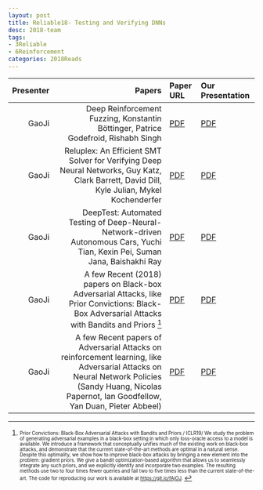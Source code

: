 ```yaml
---
layout: post
title: Reliable18- Testing and Verifying DNNs
desc: 2018-team
tags:
- 3Reliable
- 6Reinforcement
categories: 2018Reads
---
```



| Presenter | Papers | Paper URL| Our Presentation |
| -----: | ---------------------------: | :----- | :----- |
| GaoJi |  Deep Reinforcement Fuzzing, Konstantin Böttinger, Patrice Godefroid, Rishabh Singh | [PDF](https://arxiv.org/abs/1801.04589) |  [PDF]({{site.baseurl}}/MoreTalksTeam/Ji/Ji_RLTesting.pdf) | 
| GaoJi | Reluplex: An Efficient SMT Solver for Verifying Deep Neural Networks, Guy Katz, Clark Barrett, David Dill, Kyle Julian, Mykel Kochenderfer  | [PDF](https://arxiv.org/abs/1702.01135) |  [PDF]({{site.baseurl}}/MoreTalksTeam/Ji/Ji_VerifyML.pdf) | 
| GaoJi | DeepTest: Automated Testing of Deep-Neural-Network-driven Autonomous Cars, Yuchi Tian, Kexin Pei, Suman Jana, Baishakhi Ray  | [PDF](https://arxiv.org/abs/1708.08559) |  [PDF]({{site.baseurl}}/MoreTalksTeam/Ji/Ji-DeepTest.pdf) | 
| GaoJi | A few Recent (2018) papers on Black-box Adversarial Attacks, like Prior Convictions: Black-Box Adversarial Attacks with Bandits and Priors [^1]| [PDF](https://arxiv.org/abs/1807.07978) |  [PDF]({{site.baseurl}}/MoreTalksTeam/Ji/JIBlack-boxAE.pdf) | 
| GaoJi | A few Recent papers of Adversarial Attacks on reinforcement learning, like Adversarial Attacks on Neural Network Policies (Sandy Huang, Nicolas Papernot, Ian Goodfellow, Yan Duan, Pieter Abbeel)| [PDF](https://arxiv.org/abs/1702.02284) |  [PDF]({{site.baseurl}}/MoreTalksTeam/Ji/JI-RLAE.pdf) | 


[^1]: <sub><sup> Prior Convictions: Black-Box Adversarial Attacks with Bandits and Priors / ICLR19/ We study the problem of generating adversarial examples in a black-box setting in which only loss-oracle access to a model is available. We introduce a framework that conceptually unifies much of the existing work on black-box attacks, and demonstrate that the current state-of-the-art methods are optimal in a natural sense. Despite this optimality, we show how to improve black-box attacks by bringing a new element into the problem: gradient priors. We give a bandit optimization-based algorithm that allows us to seamlessly integrate any such priors, and we explicitly identify and incorporate two examples. The resulting methods use two to four times fewer queries and fail two to five times less than the current state-of-the-art. The code for reproducing our work is available at https://git.io/fAjOJ. </sup></sub>
